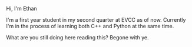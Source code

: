 Hi, I'm Ethan

I'm a first year student in my second quarter at EVCC as of now.
Currently I'm in the process of learning both C++ and Python at the same time.


What are you still doing here reading this? 
Begone with ye.
